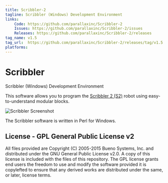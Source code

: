 ```yaml
---
title: Scribbler-2
tagline: Scribbler (Windows) Development Environment
links:
    Code: https://github.com/parallaxinc/Scribbler-2
    Issues: https://github.com/parallaxinc/Scribbler-2/issues
    Releases: https://github.com/parallaxinc/Scribbler-2/releases
tag_name: v1.5
tag_url:  https://github.com/parallaxinc/Scribbler-2/releases/tag/v1.5
platforms:
---
```

Scribbler
=========

Scribbler (Windows) Development Environment

This software allows you to program the [Scribbler 2 (S2)](http://www.parallax.com/product/28136) robot using easy-to-understand modular blocks.  

![Scribbler Screenshot](images/ScreenShot.png)

The Scribbler software is written in Perl for Windows.

License - GPL General Public License v2
---------------------------------------

All files provided are Copyright (C) 2005-2015 Bueno Systems, Inc. and distributed under the GNU General Public License v2.0. A copy of this license is included with the files of this repository. The GPL license grants end users the freedom to use and modify the software provided it is copylefted to ensure that any derived works are distributed under the same, or later, license terms.

